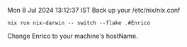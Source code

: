 Mon  8 Jul 2024 13:12:37 IST
Back up your /etc/nix/nix.conf

```
nix run nix-darwin -- switch --flake .#Enrico
```

Change Enrico to your machine's hostName.


